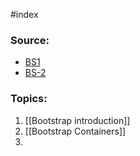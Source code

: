 #index 

### Source:

* [BS1](https://www.w3schools.com/bootstrap4/bootstrap_get_started.asp)
* [BS-2](https://www.tutorialrepublic.com/twitter-bootstrap-tutorial/bootstrap-get-started.php)

### Topics:

1. [[Bootstrap introduction]]
2. [[Bootstrap Containers]]
3. 